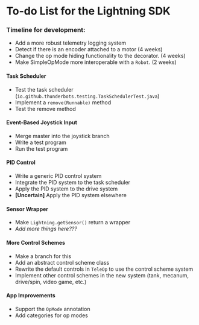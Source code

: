 # To-do List for the Lightning SDK

### Timeline for development:
* Add a more robust telemetry logging system
* Detect if there is an encoder attached to a motor (4 weeks)
* Change the op mode hiding functionality to the decorator. (4 weeks)
* Make SimpleOpMode more interoperable with a `Robot`. (2 weeks)

#### Task Scheduler
* Test the task scheduler (`io.github.thunderbots.testing.TaskSchedulerTest.java`)
* Implement a `remove(Runnable)` method
* Test the remove method

#### Event-Based Joystick Input
* Merge master into the joystick branch
* Write a test program
* Run the test program

#### PID Control
* Write a generic PID control system
* Integrate the PID system to the task scheduler
* Apply the PID system to the drive system
* __[Uncertain]__ Apply the PID system elsewhere

#### Sensor Wrapper
* Make `Lightning.getSensor()` return a wrapper
* _Add more things here???_

#### More Control Schemes
* Make a branch for this
* Add an abstract control scheme class
* Rewrite the default controls in `TeleOp` to use the control scheme system
* Implement other control schemes in the new system (tank, mecanum, drive/spin, video game, etc.)

#### App Improvements
* Support the `OpMode` annotation
* Add categories for op modes

